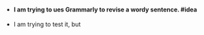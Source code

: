 - #### I am trying to ues **Grammarly** to revise a wordy sentence. #idea
- I am trying to test it, but